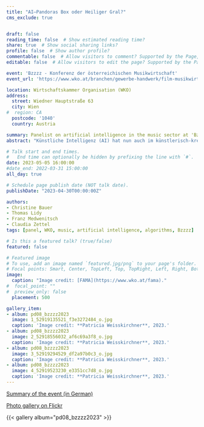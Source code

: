 ```yaml
---
title: "AI—Pandoras Box oder Heiliger Gral?"
cms_exclude: true


draft: false
reading_time: false  # Show estimated reading time?
share: true  # Show social sharing links?
profile: false  # Show author profile?
commentable: false  # Allow visitors to comment? Supported by the Page, Post, and Docs content types.
editable: false  # Allow visitors to edit the page? Supported by the Page, Post, and Docs content types.

event: 'Bzzzz - Konferenz der österreichischen Musikwirtschaft'
event_url: 'https://www.wko.at/branchen/gewerbe-handwerk/film-musikwirtschaft/bzzzz.html'

location: Wirtschaftskammer Organisation (WKO)
address:
  street: Wiedner Hauptstraße 63
  city: Wien
#  region: CA
  postcode: '1040'
  country: Austria

summary: Panelist on artificial intelligence in the music sector at 'Bzzzz - Konferenz der österreichischen Musikwirtschaft', by the Austrian professional association for the film and music industry.
abstract: "Künstliche Intelligenz (AI) hat nun auch im künstlerisch-kreativen Bereich einen Punkt erreicht, wo ein vermeintliches, neues Oasis-Album im Netz auftaucht, das stimmlich und musikalisch klingt wie die Band in den 90ern; oder eine Kollaboration der Superstars Drake und The Weeknd ohne deren Zutun entsteht. Die künstlerischen und technischen Möglichkeiten scheinen grenzenlos, doch hat die Entwicklung sämtliche Debatten über rechtliche und moralische Grenzen längst überholt. Kann, soll, muss die Musik(wirtschaft) als traditioneller Early Adopter technologischer Veränderungen einmal mehr den Weg vorgeben? Wie kann sie aussehen und wie kann sie das tun? Wird uns AI völlig überrollen oder können wir auch einen praktischen Nutzen aus den Errungenschaften ziehen?"

# Talk start and end times.
#   End time can optionally be hidden by prefixing the line with `#`.
date: 2023-05-05 16:00:00
#date_end: 2022-03-31 15:00:00
all_day: true

# Schedule page publish date (NOT talk date).
publishDate: "2023-04-30T00:00:00Z"

authors:
- Christine Bauer
- Thomas Lidy
- Franz Medwenitsch
- Claudia Zettel
tags: [panel, WKO, music, artificial intelligence, algorithms, Bzzzz]

# Is this a featured talk? (true/false)
featured: false

# Featured image
# To use, add an image named `featured.jpg/png` to your page's folder. 
# Focal points: Smart, Center, TopLeft, Top, TopRight, Left, Right, BottomLeft, Bottom, BottomRight.
image:
  caption: "Image credit: [FAMA](https://www.wko.at/fama)."
#  focal_point: ""
#  preview_only: false
  placement: 500

gallery_item:
- album: pd08_bzzzz2023
  image: 1_52919135521_f3e3272484_o.jpg
  caption: 'Image credit: **Patricia Weisskirchner**, 2023.'
- album: pd08_bzzzz2023
  image: 2_52918556032_af6c69a3f8_o.jpg
  caption: 'Image credit: **Patricia Weisskirchner**, 2023.'
- album: pd08_bzzzz2023
  image: 3_52919294529_df2a97b0c3_o.jpg
  caption: 'Image credit: **Patricia Weisskirchner**, 2023.'
- album: pd08_bzzzz2023
  image: 4_52919523230_e3351cc7d8_o.jpg
  caption: 'Image credit: **Patricia Weisskirchner**, 2023.'
---
```


[Summary of the event (in German)](https://www.musicaustria.at/wir-sind-ein-land-der-musik-wenn-man-uns-spielen-laesst/)

[Photo gallery on Flickr](https://www.flickr.com/photos/wirtschaftskammer/albums/72177720308506988)

{{< gallery album="pd08_bzzzz2023" >}}

